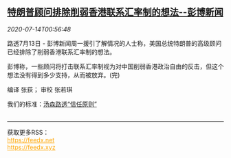<!--1594689798000-->
[特朗普顾问排除削弱香港联系汇率制的想法--彭博新闻](https://cn.reuters.com/article/usa-hongkong-peg0713-mon-idCNKCS24F02V)
------

<div><i>2020-07-14T00:56:48</i></div><div class="StandardArticleBody_body"><p>路透7月13日 - 彭博新闻周一援引了解情况的人士称，美国总统特朗普的高级顾问已经排除了削弱香港联系汇率制的想法。 </p><p>彭博称，一些顾问将打击联系汇率制视为对中国削弱香港政治自由的反击，但这个想法没有得到多少支持，从而被放弃。(完) </p><div class="Attribution_container"><div class="Attribution_attribution"><p class="Attribution_content">编译 张荻； 审校 张若琪 </p></div></div><div class="StandardArticleBody_trustBadgeContainer"><span class="StandardArticleBody_trustBadgeTitle">我们的标准：</span><span class="trustBadgeUrl"><a href="https://www.thomsonreuters.cn/content/dam/openweb/documents/pdf/china/brochures/about-us-1.pdf">汤森路透“信任原则”</a></span></div></div><br><hr><div>获取更多RSS：<br><a href="https://feedx.net" style="color:orange" target="_blank">https://feedx.net</a> <br><a href="https://feedx.xyz" style="color:orange" target="_blank">https://feedx.xyz</a><br></div>
